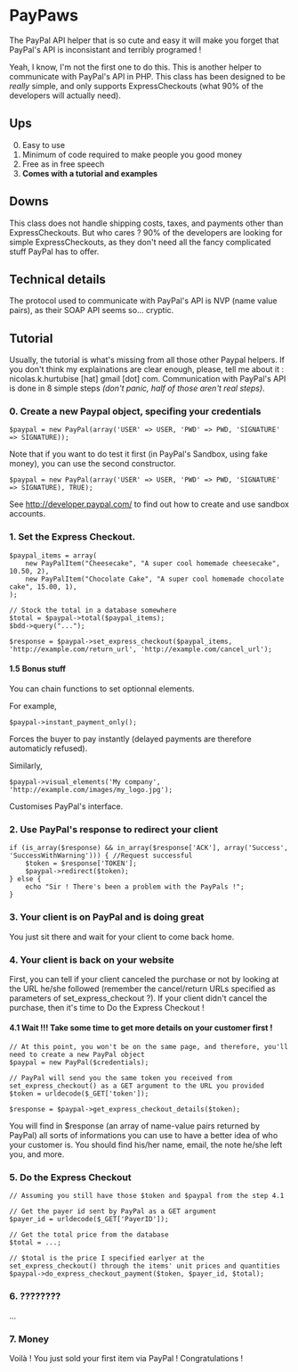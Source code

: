 PayPaws
=============

The PayPal API helper that is so cute and easy it will make you forget that PayPal's API is inconsistant and terribly programed !

Yeah, I know, I'm not the first one to do this. This is another helper to communicate with PayPal's API in PHP. This class has been designed to be *really* simple, and only supports ExpressCheckouts (what 90% of the developers will actually need).

## Ups

0. Easy to use
1. Minimum of code required to make people you good money
2. Free as in free speech
3. **Comes with a tutorial and examples**

## Downs

This class does not handle shipping costs, taxes, and payments other than ExpressCheckouts. But who cares ? 90% of the developers are looking for simple ExpressCheckouts, as they don't need all the fancy complicated stuff PayPal has to offer.

## Technical details

The protocol used to communicate with PayPal's API is NVP (name value pairs), as their SOAP API seems so... cryptic.

## Tutorial

Usually, the tutorial is what's missing from all those other Paypal helpers. If you don't think my explainations are clear enough, please, tell me about it : nicolas.k.hurtubise \[hat\] gmail \[dot\] com.
Communication with PayPal's API is done in 8 simple steps *(don't panic, half of those aren't real steps)*.

### 0. Create a new Paypal object, specifing your credentials

    $paypal = new PayPal(array('USER' => USER, 'PWD' => PWD, 'SIGNATURE' => SIGNATURE));
    
Note that if you want to do test it first (in PayPal's Sandbox, using fake money), you can use the second constructor.

    $paypal = new PayPal(array('USER' => USER, 'PWD' => PWD, 'SIGNATURE' => SIGNATURE), TRUE);

See http://developer.paypal.com/ to find out how to create and use sandbox accounts.

### 1. Set the Express Checkout.

    $paypal_items = array(
        new PayPalItem("Cheesecake", "A super cool homemade cheesecake", 10.50, 2),
        new PayPalItem("Chocolate Cake", "A super cool homemade chocolate cake", 15.00, 1),
    );
    
    // Stock the total in a database somewhere
    $total = $paypal->total($paypal_items);
    $bdd->query("...");
    
    $response = $paypal->set_express_checkout($paypal_items, 'http://example.com/return_url', 'http://example.com/cancel_url');


#### 1.5 Bonus stuff

You can chain functions to set optionnal elements.

For example,

    $paypal->instant_payment_only();

Forces the buyer to pay instantly (delayed payments are therefore automaticly refused).

Similarly,

    $paypal->visual_elements('My company', 'http://example.com/images/my_logo.jpg');

Customises PayPal's interface.

### 2. Use PayPal's response to redirect your client

    if (is_array($response) && in_array($response['ACK'], array('Success', 'SuccessWithWarning'))) { //Request successful
        $token = $response['TOKEN'];
        $paypal->redirect($token);
    } else {
        echo "Sir ! There's been a problem with the PayPals !";
    }

### 3. Your client is on PayPal and is doing great

You just sit there and wait for your client to come back home.

### 4. Your client is back on your website 

First, you can tell if your client canceled the purchase or not by looking at the URL he/she followed (remember the cancel/return URLs specified as parameters of set_express_checkout ?).
If your client didn't cancel the purchase, then it's time to Do the Express Checkout !

#### 4.1 Wait !!! Take some time to get more details on your customer first !

    // At this point, you won't be on the same page, and therefore, you'll need to create a new PayPal object
    $paypal = new PayPal($credentials);
    
    // PayPal will send you the same token you received from set_express_checkout() as a GET argument to the URL you provided
    $token = urldecode($_GET['token']);
    
    $response = $paypal->get_express_checkout_details($token);

You will find in $response (an array of name-value pairs returned by PayPal) all sorts of informations you can use to have a better idea of who your customer is. You should find his/her name, email, the note he/she left you, and more.

### 5. Do the Express Checkout

    // Assuming you still have those $token and $paypal from the step 4.1

    // Get the payer id sent by PayPal as a GET argument
    $payer_id = urldecode($_GET['PayerID']);
    
    // Get the total price from the database
    $total = ...;

    // $total is the price I specified earlyer at the set_express_checkout() through the items' unit prices and quantities
    $paypal->do_express_checkout_payment($token, $payer_id, $total);

### 6. ????????

...

### 7. Money

Voilà ! You just sold your first item via PayPal ! Congratulations !
